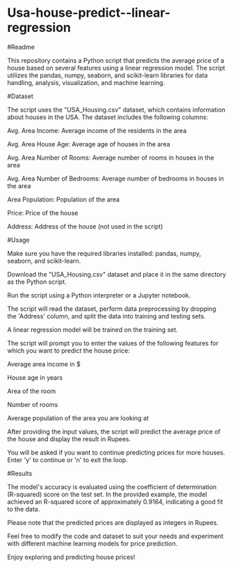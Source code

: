 # Usa-house-predict--linear-regression



#Readme


This repository contains a Python script that predicts the average price of a house based on several features using a linear regression model. The script utilizes the pandas, numpy, seaborn, and scikit-learn libraries for data handling, analysis, visualization, and machine learning.

#Dataset


The script uses the "USA_Housing.csv" dataset, which contains information about houses in the USA. The dataset includes the following columns:



Avg. Area Income: Average income of the residents in the area

Avg. Area House Age: Average age of houses in the area

Avg. Area Number of Rooms: Average number of rooms in houses in the area

Avg. Area Number of Bedrooms: Average number of bedrooms in houses in the area

Area Population: Population of the area

Price: Price of the house

Address: Address of the house (not used in the script)



#Usage


Make sure you have the required libraries installed: pandas, numpy, seaborn, and scikit-learn.

Download the "USA_Housing.csv" dataset and place it in the same directory as the Python script.

Run the script using a Python interpreter or a Jupyter notebook.

The script will read the dataset, perform data preprocessing by dropping the 'Address' column, and split the data into training and testing sets.

A linear regression model will be trained on the training set.



The script will prompt you to enter the values of the following features for which you want to predict the house price:



Average area income in $

House age in years

Area of the room

Number of rooms

Average population of the area you are looking at

After providing the input values, the script will predict the average price of the house and display the result in Rupees.

You will be asked if you want to continue predicting prices for more houses. Enter 'y' to continue or 'n' to exit the loop.



#Results


The model's accuracy is evaluated using the coefficient of determination (R-squared) score on the test set. In the provided example, the model achieved an R-squared score of approximately 0.9164, indicating a good fit to the data.


Please note that the predicted prices are displayed as integers in Rupees.


Feel free to modify the code and dataset to suit your needs and experiment with different machine learning models for price prediction.


Enjoy exploring and predicting house prices!
